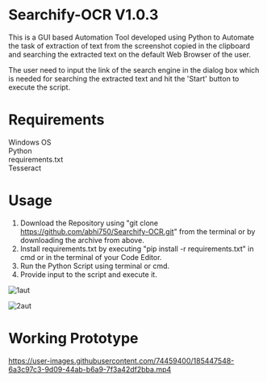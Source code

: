 # Searchify-OCR V1.0.3

This is a GUI based Automation Tool developed using Python to Automate the task of extraction of text from the screenshot copied in the clipboard and searching the extracted text on the default Web Browser of the user.                       

The user need to input the link of the search engine in the dialog box which is needed for searching the extracted text and hit the 'Start' button to execute the script.

# Requirements
Windows OS                   
Python                  
requirements.txt                 
Tesseract

# Usage
1. Download the Repository using "git clone https://github.com/abhi750/Searchify-OCR.git" from the terminal or by downloading the archive from above.
2. Install requirements.txt by executing "pip install -r requirements.txt" in cmd or in the terminal of your Code Editor.
3. Run the Python Script using terminal or cmd.
4. Provide input to the script and execute it.

![1aut](https://user-images.githubusercontent.com/74459400/185441314-7abe2a8e-0432-440f-8c70-0ba9d6fc68eb.png)
                                                                 
                                                                 

![2aut](https://user-images.githubusercontent.com/74459400/185441386-26d49390-6b80-42bf-aa2c-7a9e3dcc4a82.png)
                                               
                                                         
                                                                      
                                                                        
# Working Prototype
https://user-images.githubusercontent.com/74459400/185447548-6a3c97c3-9d09-44ab-b6a9-7f3a42df2bba.mp4

